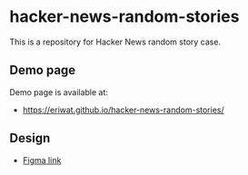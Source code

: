 # hacker-news-random-stories
This is a repository for Hacker News random story case. 

## Demo page
Demo page is available at:
<ul>
    <li><a href="https://eriwat.github.io/hacker-news-random-stories/" target="_blank">https://eriwat.github.io/hacker-news-random-stories/</a>
</li>
</ul>

## Design
<ul>
<li><a href="https://www.figma.com/file/Z0IX3UhMaRgLDAJYrFwKyV/Hacker-news-random-stories?node-id=0%3A1&t=X8NvmBmL3e4L2BmZ-1
" target="_blank">Figma link</a></li>
</ul>
